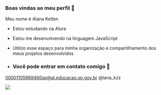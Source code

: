 ### Boas vindas ao meu perfil 🌙

Meu nome é Alana Ketlen

- Estou estudando na Alura
- Estou me desenvolvendo na linguagem JavaScript
- Utilizo esse espaço para minha organização e compartilhamento dos meus projetos desenvolvidos

- ### Você pode entrar em contato comigo 🖤

00001105969460sp@al.educacao.sp.gov.br
@lana_kzz


![](https://media1.tenor.com/m/Ts6VHhSc6jkAAAAd/gato-cat.gif)
